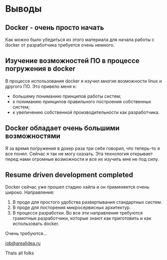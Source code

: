 # Выводы

## Docker - очень просто начать
Как можно было убедиться из этого материала для начала работы с docker от разработчика требуется очень немного.

## Изучение возможностей ПО в процессе погружения в docker
В процессе использования docker я изучил многие возможности linux и другого ПО. Это привело меня к:
- большему пониманию принципов работы систем;
- к пониманию принципов правильного построения собственных систем;
- к увеличению собственной производительности как разработчика.

## Docker обладает очень большими возможностями
Я за время погружения в докер раза три себе говорил, что теперь-то я все понял.
Сейчас я так не могу сказать. Эта технология открывает перед нами огромные возможности и все их изучить мне не под силу.

## Resume driven development completed
Docker сейчас уже прошел стадию хайпа и он применяется очень широко.
Направления:
1. В проде для простого удобства развертывания стандартных систем.
1. В проде для посторения микросервисных архитектур.
1. В процессе разработки.
Во все эти направления требуются грамотные разработчики, которые знают как приготовить и как использовать docker. 

Очень требуются...

job@arealidea.ru

Thats all folks
